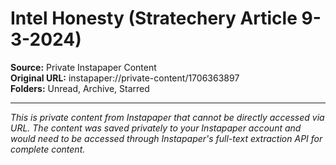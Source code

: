 # Intel Honesty (Stratechery Article 9-3-2024)

**Source:** Private Instapaper Content  
**Original URL:** instapaper://private-content/1706363897  
**Folders:** Unread, Archive, Starred  

---

*This is private content from Instapaper that cannot be directly accessed via URL. The content was saved privately to your Instapaper account and would need to be accessed through Instapaper's full-text extraction API for complete content.*